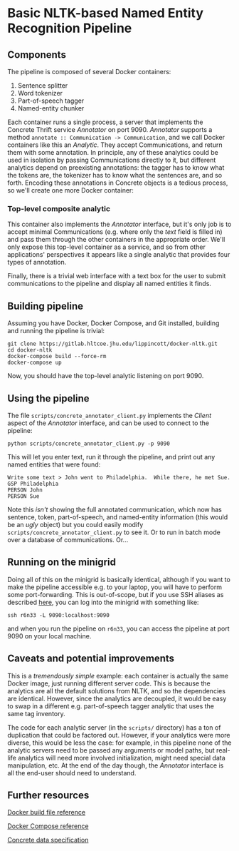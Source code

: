 # Basic NLTK-based Named Entity Recognition Pipeline

## Components

The pipeline is composed of several Docker containers:

1. Sentence splitter
2. Word tokenizer
3. Part-of-speech tagger
4. Named-entity chunker

Each container runs a single process, a server that implements the Concrete Thrift service *Annotator* on port 9090.  *Annotator* supports a method ```annotate :: Communication -> Communication```, and we call Docker containers like this an *Analytic*.  They accept Communications, and return them with some annotation.  In principle, any of these analytics could be used in isolation by passing Communications directly to it, but different analytics depend on preexisting annotations: the tagger has to know what the tokens are, the tokenizer has to know what the sentences are, and so forth.  Encoding these annotations in Concrete objects is a tedious process, so we'll create one more Docker container:

### Top-level composite analytic

This container also implements the *Annotator* interface, but it's only job is to accept minimal Communications (e.g. where only the *text* field is filled in) and pass them through the other containers in the appropriate order.  We'll only expose this top-level container as a service, and so from other applications' perspectives it appears like a single analytic that provides four types of annotation.

Finally, there is a trivial web interface with a text box for the user to submit communications to the pipeline and display all named entities it finds.

## Building pipeline

Assuming you have Docker, Docker Compose, and Git installed, building and running the pipeline is trivial:

```
git clone https://gitlab.hltcoe.jhu.edu/lippincott/docker-nltk.git
cd docker-nltk
docker-compose build --force-rm
docker-compose up
```

Now, you should have the top-level analytic listening on port 9090.

## Using the pipeline

The file ```scripts/concrete_annotator_client.py``` implements the *Client* aspect of the *Annotator* interface, and can be used to connect to the pipeline:

```
python scripts/concrete_annotator_client.py -p 9090
```

This will let you enter text, run it through the pipeline, and print out any named entities that were found:

```
Write some text > John went to Philadelphia.  While there, he met Sue.
GSP Philadelphia
PERSON John
PERSON Sue
```

Note this *isn't* showing the full annotated communication, which now has sentence, token, part-of-speech, and named-entity information (this would be an *ugly* object) but you could easily modify ```scripts/concrete_annotator_client.py``` to see it.  Or to run in batch mode over a database of communications.  Or...

## Running on the minigrid

Doing all of this on the minigrid is basically identical, although if you want to make the pipeline accessible e.g. to your laptop, you will have to perform some port-forwarding.  This is out-of-scope, but if you use SSH aliases as described [here](https://gitlab.hltcoe.jhu.edu/mini-grid/wiki/wikis/ssh-tricks), you can log into the minigrid with something like:

```
ssh r6n33 -L 9090:localhost:9090
```

and when you run the pipeline on ```r6n33```, you can access the pipeline at port 9090 on your local machine.

## Caveats and potential improvements

This is a *tremendously simple* example: each container is actually the same Docker image, just running different server code.  This is because the analytics are all the default solutions from NLTK, and so the dependencies are identical.  However, since the analytics are decoupled, it would be easy to swap in a different e.g. part-of-speech tagger analytic that uses the same tag inventory.

The code for each analytic server (in the ```scripts/``` directory) has a ton of duplication that could be factored out.  However, if your analytics were more diverse, this would be less the case: for example, in this pipeline none of the analytic servers need to be passed any arguments or model paths, but real-life analytics will need more involved initialization, might need special data manipulation, etc.  At the end of the day though, the *Annotator* interface is all the end-user should need to understand.

## Further resources

[Docker build file reference](https://docs.docker.com/engine/reference/builder/)

[Docker Compose reference](https://docs.docker.com/compose/compose-file/)

[Concrete data specification](https://github.com/hltcoe/concrete)
